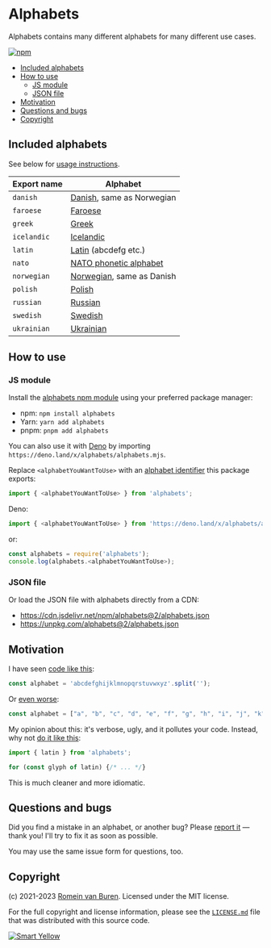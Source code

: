 # Alphabets

Alphabets contains many different alphabets for many different use cases.

[![npm](https://img.shields.io/npm/v/alphabets)](https://www.npmjs.com/package/alphabets)

- [Included alphabets](#included-alphabets)
- [How to use](#how-to-use)
  - [JS module](#js-module)
  - [JSON file](#json-file)
- [Motivation](#motivation)
- [Questions and bugs](#questions-and-bugs)
- [Copyright](#copyright)

## Included alphabets

See below for [usage instructions](#how-to-use).

| Export name      | Alphabet         |
|------------------|------------------|
| `danish`         | [Danish](https://en.wikipedia.org/wiki/Danish_orthography), same as Norwegian |
| `faroese`        | [Faroese](https://en.wikipedia.org/wiki/Faroese_orthography) |
| `greek`          | [Greek](https://en.wikipedia.org/wiki/Greek_alphabet) |
| `icelandic`      | [Icelandic](https://en.wikipedia.org/wiki/Icelandic_orthography) |
| `latin`          | [Latin](https://en.wikipedia.org/wiki/Latin_alphabet) (abcdefg etc.) |
| `nato`           | [NATO phonetic alphabet](https://en.wikipedia.org/wiki/NATO_phonetic_alphabet) |
| `norwegian`      | [Norwegian](https://en.wikipedia.org/wiki/Danish_and_Norwegian_alphabet), same as Danish |
| `polish`         | [Polish](https://en.wikipedia.org/wiki/Polish_alphabet) |
| `russian`        | [Russian](https://en.wikipedia.org/wiki/Russian_alphabet) |
| `swedish`        | [Swedish](https://en.wikipedia.org/wiki/Swedish_alphabet) |
| `ukrainian`      | [Ukrainian](https://en.wikipedia.org/wiki/Ukrainian_alphabet) |

## How to use

### JS module

Install the [alphabets npm module](https://www.npmjs.com/package/alphabets) using your preferred package manager:

* npm: `npm install alphabets`
* Yarn: `yarn add alphabets`
* pnpm: `pnpm add alphabets`

You can also use it with [Deno](https://deno.land/) by importing `https://deno.land/x/alphabets/alphabets.mjs`.

Replace `<alphabetYouWantToUse>` with an [alphabet identifier](#included-alphabets) this package exports:

```js
import { <alphabetYouWantToUse> } from 'alphabets';
```

Deno:

```js
import { <alphabetYouWantToUse> } from 'https://deno.land/x/alphabets/alphabets.mjs';
```

or:

```js
const alphabets = require('alphabets');
console.log(alphabets.<alphabetYouWantToUse>);
```

### JSON file

Or load the JSON file with alphabets directly from a CDN:

* https://cdn.jsdelivr.net/npm/alphabets@2/alphabets.json
* https://unpkg.com/alphabets@2/alphabets.json

## Motivation

I have seen [code like this](https://github.com/search?q=%27abcdefghijklmnopqrstuvwxyz%27.split%28%27%27%29+language%3AJavaScript&type=code&l=JavaScript):

```js
const alphabet = 'abcdefghijklmnopqrstuvwxyz'.split('');
```

Or [even worse](https://github.com/search?q=%5B%22a%22%2C+%22b%22%2C+%22c%22%2C+%22d%22%2C+%22e%22%2C+%22f%22%2C+%22g%22%2C+%22h%22%2C+%22i%22%2C+%22j%22%2C+%22k%22%2C+%22l%22%2C+%22m%22%2C+%22n%22%2C+%22o%22%2C+%22p%22%2C+%22q%22%2C+%22r%22%2C+%22s%22%2C+%22t%22%2C+%22u%22%2C+%22v%22%2C+%22w%22%2C+%22x%22%2C+%22y%22%2C+%22z%22%5D+language%3AJavaScript&type=code&l=JavaScript):

```js
const alphabet = ["a", "b", "c", "d", "e", "f", "g", "h", "i", "j", "k", "l", "m", "n", "o", "p", "q", "r", "s", "t", "u", "v", "w", "x", "y", "z"];
```

My opinion about this: it's verbose, ugly, and it pollutes your code. Instead, why not [do it like this](#how-to-use):

```js
import { latin } from 'alphabets';

for (const glyph of latin) {/* ... */}
```

This is much cleaner and more idiomatic.

## Questions and bugs

Did you find a mistake in an alphabet, or another bug? Please [report it](https://github.com/garraflavatra/alphabets/issues/new) — thank you! I'll try to fix it as soon as possible.

You may use the same issue form for questions, too.

## Copyright

(c) 2021-2023 [Romein van Buren](mailto:romein@vburen.nl). Licensed under the MIT license.

For the full copyright and license information, please see the [`LICENSE.md`](./LICENSE.md) file that was distributed with this source code.

[![Smart Yellow](https://code.smartyellow.net/smartyellow/meta/raw/branch/main/logo.png)](https://www.smartyellow.nl)
